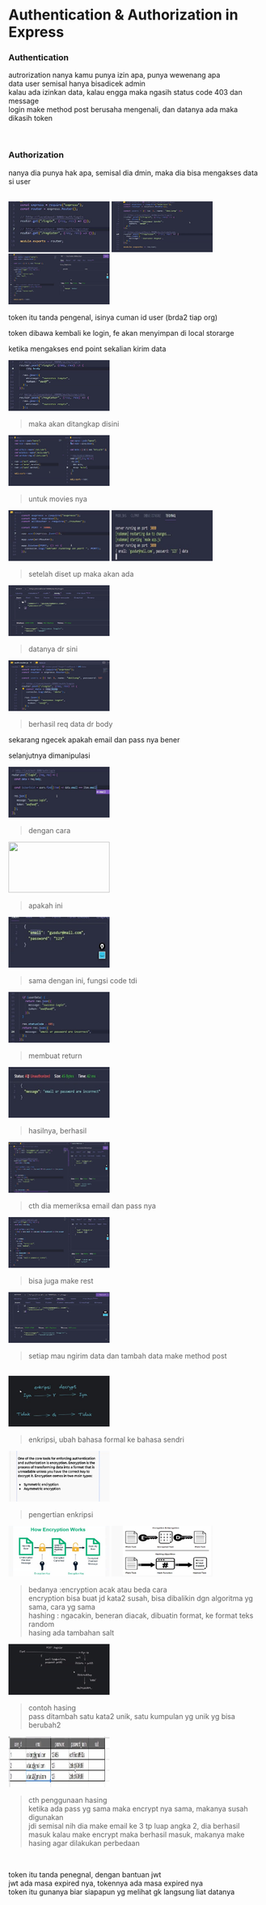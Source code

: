 # Authentication & Authorization in Express  

### Authentication
autrorization nanya kamu punya izin apa, punya wewenang apa  
data user semisal hanya bisadicek admin  
kalau ada izinkan data, kalau engga maka ngasih status code 403 dan message  
login make method post
berusaha mengenali, dan datanya ada maka dikasih token  

</br>

### Authorization  
nanya dia punya hak apa, semisal dia dmin, maka dia bisa mengakses data si user  

</br>

<img src="au1.jpeg" width="200" height="100">  

<img src="au2.jpeg" width="200" height="100">  

<img src="au3.jpeg" width="200" height="100">  

token itu tanda pengenal, isinya cuman id user (brda2 tiap org)  

token dibawa kembali ke login, fe akan menyimpan di local storarge  

ketika mengakses end point sekalian kirim data  

<img src="au4.jpeg" width="200" height="100">   

>maka akan ditangkap disini  

<img src="au5.jpeg" width="200" height="100">  

>untuk movies nya  

<img src="au6.jpeg" width="200" height="100">   

<img src="au7.jpeg" width="200" height="100">  

>setelah diset up maka akan ada

<img src="au8.jpeg" width="200" height="100">  

>datanya dr sini

<img src="au9.jpeg" width="200" height="100">  

>berhasil req data dr body  

sekarang ngecek apakah email dan pass nya bener  

selanjutnya dimanipulasi

<img src="au10.jpeg" width="200" height="100">  

>dengan cara

<img src="au11.jpeg" width="200" height="100">  

>apakah ini

<img src="au12.jpeg" width="200" height="100">  

>sama dengan ini, fungsi code tdi

<img src="au13.jpeg" width="200" height="100">  

>membuat return  

<img src="au14.jpeg" width="200" height="100">  

>hasilnya, berhasil

<img src="au15.jpeg" width="200" height="100">  

>cth dia memeriksa email dan pass nya

<img src="au16.jpeg" width="200" height="100"> 

>bisa juga make rest

<img src="au17.jpeg" width="200" height="100"> 

>setiap mau ngirim data dan tambah data make method post

</br>

<img src="au18.jpeg" width="200" height="100">  

>enkripsi, ubah bahasa formal ke bahasa sendri

<img src="au19.jpeg" width="200" height="100"> 

>pengertian enkripsi

<img src="au20.jpeg" width="200" height="100">  

<img src="au21.jpeg" width="200" height="100"> 

>bedanya :encryption acak atau beda cara  
encryption bisa buat jd kata2 susah, bisa dibalikin dgn algoritma yg sama, cara yg sama  
hashing : ngacakin, beneran diacak, dibuatin format, ke format teks random  
hasing ada tambahan salt

<img src="au22.jpeg" width="200" height="100">  

>contoh hasing  
pass ditambah satu kata2 unik, satu kumpulan yg unik yg bisa berubah2

<img src="au23.jpeg" width="200" height="100">  

>cth penggunaan hasing  
ketika ada pass yg sama maka encrypt nya sama, makanya susah digunakan  
jdi semisal nih dia make email ke 3 tp luap angka 2, dia berhasil masuk kalau make encrypt maka berhasil masuk, makanya make hasing agar dilakukan perbedaan  

</br>

token itu tanda penegnal, dengan bantuan jwt  
jwt ada masa expired nya, tokennya ada masa expired nya  
token itu gunanya biar siapapun yg melihat gk langsung liat datanya
